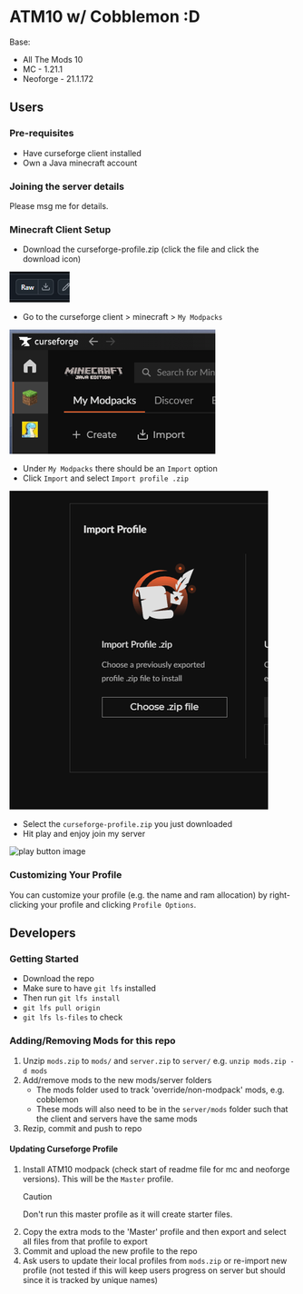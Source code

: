 # ATM10 w/ Cobblemon :D

Base:

- All The Mods 10
- MC - 1.21.1
- Neoforge - 21.1.172

## Users

### Pre-requisites

- Have curseforge client installed
- Own a Java minecraft account

### Joining the server details

Please msg me for details.

### Minecraft Client Setup

- Download the curseforge-profile.zip (click the file and click the download icon)

![download button image](./screenshots/download.png)

- Go to the curseforge client > minecraft > `My Modpacks`

![my modpacks image](./screenshots/my-modpacks.png)

- Under `My Modpacks` there should be an `Import` option
- Click `Import` and select `Import profile .zip`

![import image](./screenshots/import.png)

- Select the `curseforge-profile.zip` you just downloaded
- Hit play and enjoy join my server

![play button image](image.png)

### Customizing Your Profile

You can customize your profile (e.g. the name and ram allocation) by right-clicking your profile and clicking `Profile Options`.

## Developers

### Getting Started

- Download the repo
- Make sure to have `git lfs` installed
- Then run `git lfs install`
- `git lfs pull origin`
- `git lfs ls-files` to check

### Adding/Removing Mods for this repo

1. Unzip `mods.zip` to `mods/` and `server.zip` to `server/` e.g. `unzip mods.zip -d mods`
2. Add/remove mods to the new mods/server folders
   - The mods folder used to track 'override/non-modpack' mods, e.g. cobblemon
   - These mods will also need to be in the `server/mods` folder such that the client and servers have the same mods
3. Rezip, commit and push to repo

#### Updating Curseforge Profile

1. Install ATM10 modpack (check start of readme file for mc and neoforge versions). This will be the `Master` profile.
   > [!Caution]
   > Don't run this master profile as it will create starter files.
2. Copy the extra mods to the 'Master' profile and then export and select all files from that profile to export
3. Commit and upload the new profile to the repo
4. Ask users to update their local profiles from `mods.zip` or re-import new profile (not tested if this will keep users progress on server but should since it is tracked by unique names)

